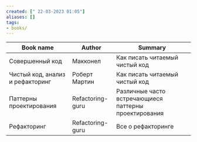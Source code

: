 ```yaml
---
created: [" 22-03-2023 01:05"]
aliases: []
tags:
- books/
---
```


| Book name                        | Author           | Summary                                               |
| -------------------------------- | ---------------- | ----------------------------------------------------- |
| Совершенный код                  | Макконел         | Как писать читаемый чистый код                        |
| Чистый код, анализ и рефакторинг | Роберт Мартин    | Как писать читаемый чистый код                        |
| Паттерны проектирования          | Refactoring-guru | Различные часто встречающиеся паттерны проектирования |
| Рефакторинг                      | Refactoring-guru | Все о рефакторинге                                    |                                 |                  |                                                       |
